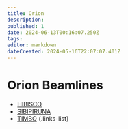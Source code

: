 ```yaml
---
title: Orion
description: 
published: 1
date: 2024-06-13T00:16:07.250Z
tags: 
editor: markdown
dateCreated: 2024-05-16T22:07:07.401Z
---
```


# Orion Beamlines

- [HIBISCO](/Orion/Hibisco/hib_intro)
- [SIBIPIRUNA](/Orion/Sibipiruna/sib_intro)
- [TIMBO](/Orion/Timbo/tib_intro)
{.links-list}